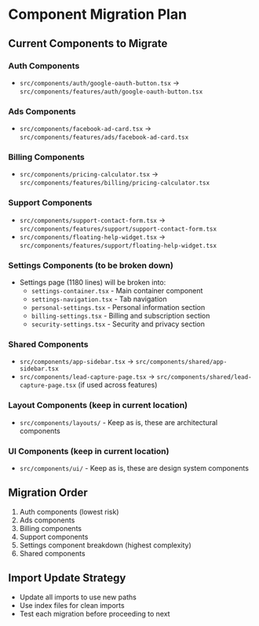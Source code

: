 # Component Migration Plan

## Current Components to Migrate

### Auth Components
- `src/components/auth/google-oauth-button.tsx` → `src/components/features/auth/google-oauth-button.tsx`

### Ads Components  
- `src/components/facebook-ad-card.tsx` → `src/components/features/ads/facebook-ad-card.tsx`

### Billing Components
- `src/components/pricing-calculator.tsx` → `src/components/features/billing/pricing-calculator.tsx`

### Support Components
- `src/components/support-contact-form.tsx` → `src/components/features/support/support-contact-form.tsx`
- `src/components/floating-help-widget.tsx` → `src/components/features/support/floating-help-widget.tsx`

### Settings Components (to be broken down)
- Settings page (1180 lines) will be broken into:
  - `settings-container.tsx` - Main container component
  - `settings-navigation.tsx` - Tab navigation
  - `personal-settings.tsx` - Personal information section
  - `billing-settings.tsx` - Billing and subscription section
  - `security-settings.tsx` - Security and privacy section

### Shared Components
- `src/components/app-sidebar.tsx` → `src/components/shared/app-sidebar.tsx`
- `src/components/lead-capture-page.tsx` → `src/components/shared/lead-capture-page.tsx` (if used across features)

### Layout Components (keep in current location)
- `src/components/layouts/` - Keep as is, these are architectural components

### UI Components (keep in current location)
- `src/components/ui/` - Keep as is, these are design system components

## Migration Order
1. Auth components (lowest risk)
2. Ads components 
3. Billing components
4. Support components
5. Settings component breakdown (highest complexity)
6. Shared components

## Import Update Strategy
- Update all imports to use new paths
- Use index files for clean imports
- Test each migration before proceeding to next
